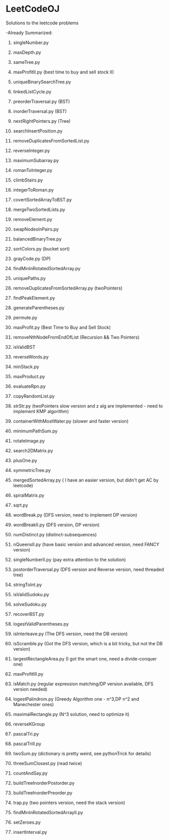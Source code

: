 LeetCodeOJ
==========
Solutions to the leetcode problems

-Already Summarized:

1. singleNumber.py

2. maxDepth.py

3. sameTree.py

4. maxProfitII.py (best time to buy and sell stock II)

5. uniqueBinarySearchTree.py

6. linkedListCycle.py 

7. preorderTraversal.py (BST)

8. inorderTraversal.py (BST)

9. nextRightPointers.py (Tree)

10. searchInsertPosition.py

11. removeDuplicatesFromSortedList.py

12. reverseInteger.py

13. maximumSubarray.py

14. romanToInteger.py

15. climbStairs.py

16. integerToRoman.py

17. covertSortedArrayToBST.py

18. mergeTwoSortedLists.py

19. removeElement.py

20. swapNodesInPairs.py

21. balancedBinaryTree.py

22. sortColors.py (bucket sort)

23. grayCode.py (DP)

24. findMinInRotatedSortedArray.py

25. uniquePaths.py

26. removeDuplicatesFromSortedArray.py (twoPointers)

27. findPeakElement.py

28. generateParentheses.py

29. permute.py

30. maxProfit.py (Best Time to Buy and Sell Stock)

31. removeNthNodeFromEndOfList (Recursion && Two Pointers)

32. isValidBST

33. reverseWords.py

34. minStack.py

35. maxProduct.py

36. evaluateRpn.py

37. copyRandomList.py

38. strStr.py (twoPointers slow version and z alg are implemented - need to implement KMP algorithm)

39. containerWithMostWater.py (slower and faster version)

40. minimumPathSum.py

41. rotateImage.py

42. search2DMatrix.py

43. plusOne.py

44. symmetricTree.py

45. mergedSortedArray.py ( I have an easier version, but didn't get AC by leetcode)

46. spiralMatrix.py

47. sqrt.py

48. wordBreak.py (DFS version, need to implement DP version)

49. wordBreakII.py (DFS version, DP version)

50. numDistinct.py (distinct-subsequences)

51. nQueensII.py (have basic version and advanced version, need FANCY version)

52. singleNumberII.py (pay extra attention to the solution)

53. postorderTraversal.py (DFS version and Reverse version, need threaded tree)

54. stringToInt.py

55. isValidSudoku.py

56. solveSudoku.py

57. recoverBST.py

58. logestValidParentheses.py

59. isInterleave.py (The DFS version, need the DB version)

60. isScramble.py (Got the DFS version, which is a bit tricky, but not the DB version)

61. largestRectangleArea.py (I got the smart one, need a divide-conquer one)

62. maxProfitIII.py 

63. isMatch.py (regular expression matching/DP version available, DFS version needed)

64. logestPalindrom.py (Greedy Algorithm one - n^3,DP n^2 and Manechester ones)

65. maximalRectangle.py (N^3 solution, need to optimize it)

66. reverseKGroup

67. pascalTri.py

68. pascalTriII.py

69. twoSum.py (dictionary is pretty weird, see pythonTrick for details)

70. threeSumClosest.py (read twice)

71. countAndSay.py

72. buildTreeInorderPostorder.py

73. buildTreeInorderPreorder.py

74. trap.py (two pointers version, need the stack version)

75. findMinInRotatedSortedArrayII.py

76. setZeroes.py

77. insertInterval.py
